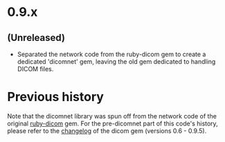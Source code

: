 # 0.9.x

## (Unreleased)

* Separated the network code from the ruby-dicom gem to create a dedicated
  'dicomnet' gem, leaving the old gem dedicated to handling DICOM files.


# Previous history

Note that the dicomnet library was spun off from the network code of the
original [ruby-dicom](https://github.com/dicom/ruby-dicom) gem. For the
pre-dicomnet part of this code's history, please refer to the
[changelog](https://github.com/dicom/ruby-dicom/blob/master/CHANGELOG.rdoc)
of the dicom gem (versions 0.6 - 0.9.5).